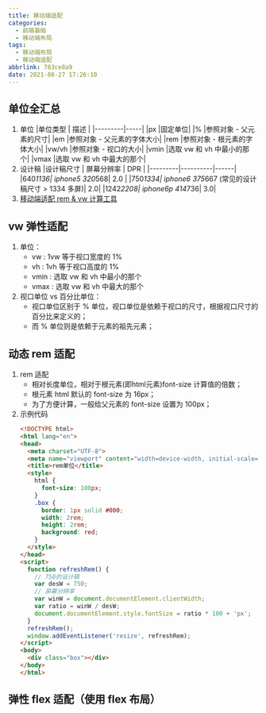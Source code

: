 ```yaml
---
title: 移动端适配
categories:
  - 前端基础
  - 移动端布局
tags:
  - 移动端布局
  - 移动端适配
abbrlink: 783ce8a9
date: 2021-08-27 17:26:10
---
```


## 单位全汇总
1. 单位
    |单位类型 | 描述 |
    |---------|-----|
    |px |固定单位|
    |% |参照对象 - 父元素的尺寸|
    |em |参照对象 - 父元素的字体大小|
    |rem |参照对象 - 根元素的字体大小|
    |vw/vh |参照对象 - 视口的大小|
    |vmin |选取 vw 和 vh 中最小的那个|
    |vmax |选取 vw 和 vh 中最大的那个|
2. 设计稿
    |设计稿尺寸 | 屏幕分辨率 | DPR |
    |---------|----------|------|
    |640*1136| iphone5 320*568| 2.0 |
    |750*1334| iphone6 375*667 (常见的设计稿尺寸 > 1334 多屏)| 2.0|
    |1242*2208| iphone6p 414*736| 3.0|
3. [移动端适配 rem & vw 计算工具](https://www.jq22.com/demo/jqueryremvw201812251323/)

## vw 弹性适配
1. 单位：
    - vw : 1vw 等于视口宽度的 1% 
    - vh : 1vh 等于视口高度的 1% 
    - vmin : 选取 vw 和 vh 中最小的那个 
    - vmax : 选取 vw 和 vh 中最大的那个 
2. 视口单位 vs 百分比单位：
    - 视口单位区别于 % 单位，视口单位是依赖于视口的尺寸，根据视口尺寸的百分比来定义的；
    - 而 % 单位则是依赖于元素的祖先元素；

## 动态 rem 适配
1. rem 适配
    - 相对长度单位，相对于根元素(即html元素)font-size 计算值的倍数；
    - 根元素 html 默认的 font-size 为 16px；
    - 为了方便计算，一般给父元素的 font-size 设置为 100px；
2. 示例代码
    ```HTML
    <!DOCTYPE html>
    <html lang="en">
    <head>
      <meta charset="UTF-8">
      <meta name="viewport" content="width=device-width, initial-scale=1.0">
      <title>rem单位</title>
      <style>
        html {
          font-size: 100px;
        }
        .box {
          border: 1px solid #000;
          width: 2rem;
          height: 2rem;
          background: red;
        }
      </style>
    </head>
    <script>
      function refreshRem() {
        // 750的设计稿
        var desW = 750;
        // 屏幕分辨率
        var winW = document.documentElement.clientWidth;
        var ratio = winW / desW;
        document.documentElement.style.fontSize = ratio * 100 + 'px';
      }
      refreshRem();
      window.addEventListener('resize', refreshRem);
    </script>
    <body>
      <div class="box"></div>
    </body>
    </html>
    ```

## 弹性 flex 适配（使用 flex 布局）
